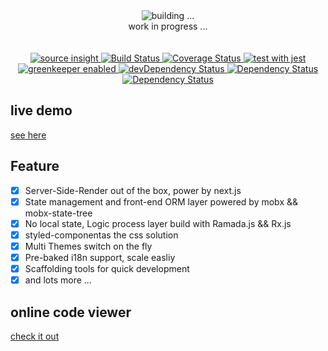 
<div align="center">
  <div>
    <img src="https://raw.githubusercontent.com/mydearxym/mastani/dev/static/waji.png" alt="building ..." />
  </div>
  <div> work in progress ...</div>
  <br/><br/>
  
  <a href="https://insight.io/github.com/mydearxym/mastani/tree/dev" target="_blank">
    <img src="https://insight.io/repoBadge/github.com/mydearxym/mastani" alt="source insight" />
  </a>

  <a href="https://travis-ci.org/mydearxym/mastani" target="_blank">
    <img src="https://travis-ci.org/mydearxym/mastani.svg" alt="Build Status" />
  </a>

  <a href='https://coveralls.io/github/mydearxym/mastani_web?branch=master' target="_blank">
    <img
    src='https://coveralls.io/repos/github/mydearxym/mastani_web/badge.svg?branch=master'
    alt='Coverage Status' />
  </a>

  <a href='https://github.com/facebook/jest' target="_blank">
    <img
    src='https://facebook.github.io/jest/img/jest-badge.svg'
    alt='test with jest' />
  </a>

  <a href="https://greenkeeper.io" target="_blank">
    <img src="https://badges.greenkeeper.io/mydearxym/mastani.svg" alt="greenkeeper enabled" />
  </a>

  <a href="https://david-dm.org/mydearxym/mastani?type=dev" target="_blank">
    <img src="https://david-dm.org/mydearxym/mastani/dev-status.svg" alt="devDependency Status" />
  </a>

  <a href="https://david-dm.org/mydearxym/mastani" target="_blank">
    <img src="https://david-dm.org/mydearxym/mastani.svg" alt="Dependency Status" />
  </a>

  <a href="https://github.com/styled-components/styled-components" target="_blank">
    <img src="https://img.shields.io/badge/style-%F0%9F%92%85%20styled--components-orange.svg?colorB=daa357&colorA=db748e" alt="Dependency Status" />
  </a>
</div>


## live demo
  [see here](https://mastani.now.sh/)


## Feature

- [x] Server-Side-Render out of the box, power by next.js
- [x] State management and front-end ORM layer powered by mobx && mobx-state-tree
- [x] No local state, Logic process layer build with Ramada.js && Rx.js
- [x] styled-componentas the css solution
- [x] Multi Themes switch on the fly
- [x] Pre-baked i18n support, scale easliy
- [x] Scaffolding tools for quick development
- [x] and lots more ...

## online code viewer
  [check it out](https://insight.io/github.com/mydearxym/mastani/tree/dev/)

